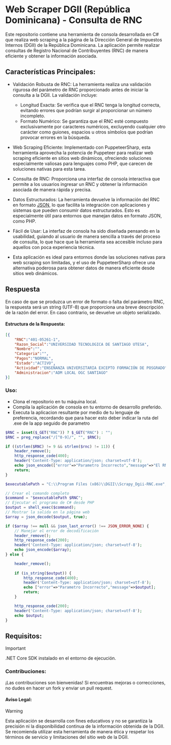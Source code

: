 # Web Scraper DGII (República Dominicana) - Consulta de RNC

Este repositorio contiene una herramienta de consola desarrollada en C# que realiza web scraping a la página de la Dirección General de Impuestos Internos (DGII) de la República Dominicana. La aplicación permite realizar consultas de Registro Nacional de Contribuyentes (RNC) de manera eficiente y obtener la información asociada.


## Características Principales:

- Validación Robusta de RNC: La herramienta realiza una validación rigurosa del parámetro de RNC proporcionado antes de iniciar la consulta a la DGII. La validación incluye:

	- Longitud Exacta: Se verifica que el RNC tenga la longitud correcta, evitando errores que podrían surgir al proporcionar un número incompleto.
	- Formato Numérico: Se garantiza que el RNC esté compuesto exclusivamente por caracteres numéricos, excluyendo cualquier otro carácter como guiones, espacios u otros símbolos que podrían provocar errores en la búsqueda.

- Web Scraping Eficiente: Implementado con PuppeteerSharp, esta herramienta aprovecha la potencia de Puppeteer para realizar web scraping eficiente en sitios web dinámicos, ofreciendo soluciones especialmente valiosas para lenguajes como PHP, que carecen de soluciones nativas para esta tarea.

- Consulta de RNC: Proporciona una interfaz de consola interactiva que permite a los usuarios ingresar un RNC y obtener la información asociada de manera rápida y precisa.

- Datos Estructurados: La herramienta devuelve la información del RNC en formato [JSON](#estructura-de-la-respuesta), lo que facilita la integración con aplicaciones y sistemas que pueden consumir datos estructurados. Esto es especialmente útil para entornos que manejan datos en formato JSON, como PHP.

- Fácil de Usar: La interfaz de consola ha sido diseñada pensando en la usabilidad, guiando al usuario de manera sencilla a través del proceso de consulta, lo que hace que la herramienta sea accesible incluso para aquellos con poca experiencia técnica.

- Esta aplicación es ideal para entornos donde las soluciones nativas para web scraping son limitadas, y el uso de PuppeteerSharp ofrece una alternativa poderosa para obtener datos de manera eficiente desde sitios web dinámicos.

## Respuesta

En caso de que se produzca un error de formato o falta del parámetro RNC, la respuesta será un string (UTF-8) que proporciona una breve descripción de la razón del error. En caso contrario, se devuelve un objeto serializado.

#### Estructura de la Respuesta:
``` json
[{
	"RNC":"401-05261-1",
	"Razon_Social":"UNIVERSIDAD TECNOLOGICA DE SANTIAGO UTESA",
	"Nombre":"",
	"Categoria":"",
	"Pagos":"NORMAL",
	"Estado":"ACTIVO",
	"Actividad":"ENSEÑANZA UNIVERSITARIA EXCEPTO FORMACIÓN DE POSGRADO",
	"Administracion":"ADM LOCAL OGC SANTIAGO"
}]
```

### Uso:

- Clona el repositorio en tu máquina local.
- Compila la aplicación de consola en tu entorno de desarrollo preferido.
- Executa la aplicacion resultante por medio de tu lenguaje de preferencia, recordando que para hacer esto deber indicar la ruta del .exe de la app seguido de parametro

``` php
$RNC = isset($_GET("RNC")) ? $_GET("RNC") : "";
$RNC = preg_replace("/[^0-9]/", "", $RNC);

if ((strlen($RNC) != 9 && strlen($rnc) != 11)) {
	header_remove();
	http_response_code(400);
	header('Content-Type: application/json; charset=utf-8');
	echo json_encode(["error"=>"Parametro Incorrecto","message"=>"El RNC no es válido (longitud incorrecta)."]);
	return;
}

$executablePath = "C:\\Program Files (x86)\\DGII\\Scrapy_Dgii-RNC.exe";

// Crear el comando completo
$command = "$executablePath $RNC";
// Ejecutar el programa de C# desde PHP
$output = shell_exec($command);
// Mostrar la salida en la página web
$array = json_decode($output, true);

if ($array !== null && json_last_error() !== JSON_ERROR_NONE) {
	// Manejar el error de decodificación
	header_remove();
	http_response_code(200);
	header('Content-Type: application/json; charset=utf-8');
	echo json_encode($array);
} else {

	header_remove();
	
	if (is_string($output)) {
		http_response_code(400);
		header('Content-Type: application/json; charset=utf-8');
		echo ["error"=>"Parametro Incorrecto","message"=>$output];
		return;
	}

	http_response_code(200);
	header('Content-Type: application/json; charset=utf-8');
	echo $output;
}
```


## Requisitos:

> [!IMPORTANT]
>  .NET Core SDK instalado en el entorno de ejecución.

### Contribuciones:
¡Las contribuciones son bienvenidas! Si encuentras mejoras o correcciones, no dudes en hacer un fork y enviar un pull request.

#### **Aviso Legal:**

> [!WARNING]
> Esta aplicación se desarrolla con fines educativos y no se garantiza la precisión ni la disponibilidad continua de la información obtenida de la DGII. Se recomienda utilizar esta herramienta de manera ética y respetar los términos de servicio y limitaciones del sitio web de la DGII.
